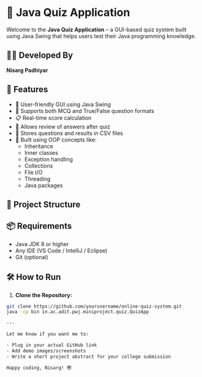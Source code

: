 # 🧠 Java Quiz Application

Welcome to the **Java Quiz Application** – a GUI-based quiz system built using Java Swing that helps users test their Java programming knowledge.

## 👨‍💻 Developed By

**Nisarg Padhiyar**

## 🚀 Features

- 🎨 User-friendly GUI using Java Swing  
- 📝 Supports both MCQ and True/False question formats  
- 📋 Real-time score calculation  
- 🔄 Allows review of answers after quiz  
- 💾 Stores questions and results in CSV files  
- 🧠 Built using OOP concepts like:
  - Inheritance
  - Inner classes
  - Exception handling
  - Collections
  - File I/O
  - Threading
  - Java packages

## 📂 Project Structure


## 📦 Requirements

- Java JDK 8 or higher  
- Any IDE (VS Code / IntelliJ / Eclipse)  
- Git (optional)

## 🛠️ How to Run

1. **Clone the Repository:**

```bash
git clone https://github.com/yourusername/online-quiz-system.git
java -cp bin in.ac.adit.pwj.miniproject.quiz.QuizApp

---

Let me know if you want me to:

- Plug in your actual GitHub link  
- Add demo images/screenshots  
- Write a short project abstract for your college submission  

Happy coding, Nisarg! 😎
